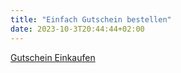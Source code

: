 ```yaml
---
title: "Einfach Gutschein bestellen"
date: 2023-10-3T20:44:44+02:00
---
```


[Gutschein Einkaufen](https://www.sonjas-haarstyle.sumupstore.com)
